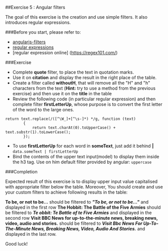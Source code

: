 ##Exercise 5 : Angular filters

The goal of this exercise is the creation and use simple filters. It also introduces regular expressions.

###Before you start, please refer to:
* [angularjs-filters](https://egghead.io/lessons/angularjs-filters)
* [regular expressions](https://developer.mozilla.org/en-US/docs/Web/JavaScript/Guide/Regular_Expressions)
* [regular expression online] (https://regex101.com/)

###Exercise

* Complete **quote** filter, to place the text in quotation marks.
* Use it on  **citation**   and display the result in the right place of the table.
* Create a filter called **withoutH**, that will remove all the "H" and "h" characters from the text (**Hint:** try to use a method from the previous exercise) and then use it on the **title** in the table
* Review the following code (in particular regular expression) and then complete filter  **firstLetterUp**, whose purpose is to convert the first letter of the word to the large ones.
```
return text.replace(/([^\W_]+[^\s-]*) */g, function (text)
        {
            return text.charAt(0).toUpperCase() + text.substr(1).toLowerCase();
        });
```

* To use **firstLetterUp**  for each word in **someText**,  just add it behind **|** ```data.someText | firstLetterUp``` 
* Bind the contents of the upper text input(model) to display them inside the h3 tag. Use on him default filter provided by angular: ```uppercase```

###Completion

Expected result of this exercise is to display upper input value capitalised with appropriate filter below the table. Moreover, You should create
and use your custom filters to achieve following results in the table:

**To be, or not to be...** should be filtered to ***"To be, or not to be..."*** and displayed in the first row
**The Hobbit: The Battle of the Five Armies** should be filtered to ***Te obbit: Te Battle of te Five Armies*** and displayed in the second row
**Visit BBC News for up-to-the-minute news, breaking news, video, audio and stories.** should be filtered to
***Visit Bbc News For Up-To-The-Minute News, Breaking News, Video, Audio And Stories.*** and displayed in the last row.

 
Good luck!
